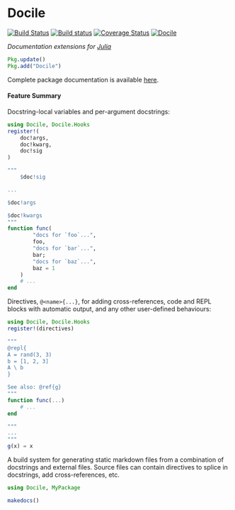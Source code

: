 <!-- Generated by Docile.jl | 2015-09-15T18:48:03 -->

# Docile

[![Build Status](https://travis-ci.org/MichaelHatherly/Docile.jl.svg?branch=master)](https://travis-ci.org/MichaelHatherly/Docile.jl) [![Build status](https://ci.appveyor.com/api/projects/status/ttlbaxp6pgknfru5/branch/master?svg=true)](https://ci.appveyor.com/project/MichaelHatherly/docile-jl/branch/master) [![Coverage Status](http://codecov.io/github/MichaelHatherly/Docile.jl/coverage.svg?branch=master)](http://codecov.io/github/MichaelHatherly/Docile.jl?branch=master) [![Docile](http://pkg.julialang.org/badges/Docile_0.4.svg)](http://pkg.julialang.org/?pkg=Docile&ver=0.4)

*Documentation extensions for [Julia](http://www.julialang.org)*

```julia
Pkg.update()
Pkg.add("Docile")
```

Complete package documentation is available [here](doc/build/SUMMARY.md).

#### Feature Summary

Docstring-local variables and per-argument docstrings:

```julia
using Docile, Docile.Hooks
register!(
    doc!args,
    doc!kwarg,
    doc!sig
)

"""
    $doc!sig

...

$doc!args

$doc!kwargs
"""
function func(
        "docs for `foo`...",
        foo,
        "docs for `bar`...",
        bar;
        "docs for `baz`...",
        baz = 1
    )
    # ...
end
```

Directives, `@<name>{...}`, for adding cross-references, code and REPL blocks with automatic output, and any other user-defined behaviours:

```julia
using Docile, Docile.Hooks
register!(directives)

"""
@repl{
A = rand(3, 3)
b = [1, 2, 3]
A \ b
}

See also: @ref{g}
"""
function func(...)
    # ...
end

"""
...
"""
g(x) = x
```

A build system for generating static markdown files from a combination of docstrings and external files. Source files can contain directives to splice in docstrings, add cross-references, etc.

```julia
using Docile, MyPackage

makedocs()
```

